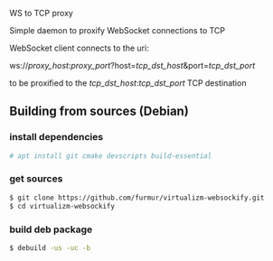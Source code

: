 WS to TCP proxy

Simple daemon to proxify WebSocket connections to TCP

WebSocket client connects to the uri:

ws://*proxy_host*:*proxy_port*?host=*tcp_dst_host*&port=*tcp_dst_port*

to be proxified to the *tcp_dst_host*:*tcp_dst_port* TCP destination

## Building from sources (Debian)

### install dependencies
```sh
# apt install git cmake devscripts build-essential
```

### get sources
```sh
$ git clone https://github.com/furmur/virtualizm-websockify.git
$ cd virtualizm-websockify
```

### build deb package
```sh
$ debuild -us -uc -b
```

[Yeti]:https://yeti-switch.org/
[Documentation]:https://yeti-switch.org/docs/en/
